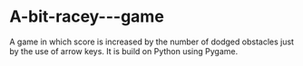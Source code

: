 # A-bit-racey---game
A game in which score is increased by the number of dodged obstacles just by the use of arrow keys. It is build on Python using Pygame.

